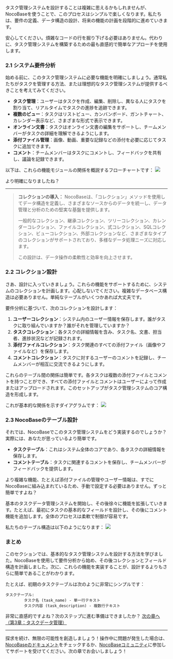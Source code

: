 タスク管理システムを設計することは複雑に思えるかもしれませんが、NocoBaseを使うことで、このプロセスはシンプルで楽しくなります。私たちは、要件の定義、データ構造の設計、将来の機能の計画を段階的に進めていきます。

安心してください。煩雑なコードの行を掘り下げる必要はありません。代わりに、タスク管理システムを構築するための最も直感的で簡単なアプローチを使用します。

### 2.1 システム要件分析

始める前に、このタスク管理システムに必要な機能を明確にしましょう。通常私たちがタスクを管理する方法、または理想的なタスク管理システムが提供するべきことを考えてみてください。

- **タスク管理**：ユーザーはタスクを作成、編集、削除し、異なる人にタスクを割り当て、リアルタイムでタスクの進捗を追跡できます。
- **複数のビュー**：タスクはリストビュー、カンバンボード、ガントチャート、カレンダー表示など、さまざまな形式で表示できます。
- **オンライン文書**：タスクはオンライン文書の編集をサポートし、チームメンバーがタスクの詳細を理解できるようにします。
- **添付ファイル管理**：画像、動画、重要な記録などの添付を必要に応じてタスクに追加できます。
- **コメント**：チームメンバーはタスクにコメントし、フィードバックを共有し、議論を記録できます。

以下は、これらの機能モジュールの関係を概説するフローチャートです：
![](https://static-docs.nocobase.com/Solution/OT0qbVUdQoCmroxIGkEc4AcynKb.png)

より明確になりましたね？

---

> **コレクションの導入：** NocoBaseは、「コレクション」メソッドを使用してデータ構造を定義し、さまざまなソースからのデータを統一し、データ管理と分析のための堅実な基盤を提供します。
>
> 一般的なコレクション、継承コレクション、ツリーコレクション、カレンダーコレクション、ファイルコレクション、式コレクション、SQLコレクション、ビューコレクション、外部コレクションなど、さまざまなタイプのコレクションがサポートされており、多様なデータ処理ニーズに対応します。
>
> この設計は、データ操作の柔軟性と効率を向上させます。

### 2.2 コレクション設計

さあ、設計に入っていきましょう。これらの機能をサポートするために、システムのコレクションを計画します。心配しないでください。複雑なデータベース構造は必要ありません。単純なテーブルがいくつかあれば大丈夫です。

要件分析に基づいて、次のコレクションを設計します：

1. **ユーザーコレクション**：システム内のユーザー情報を保存します。誰がタスクに取り組んでいますか？誰がそれを管理していますか？
2. **タスクコレクション**：各タスクの詳細情報を含み、タスク名、文書、担当者、進捗状況などが記録されます。
3. **添付ファイルコレクション**：タスク関連のすべての添付ファイル（画像やファイルなど）を保存します。
4. **コメントコレクション**：タスクに対するユーザーのコメントを記録し、チームメンバーが相互に交流できるようにします。

これらのテーブル間の関係は簡単です。各タスクは複数の添付ファイルとコメントを持つことができ、すべての添付ファイルとコメントはユーザーによって作成またはアップロードされます。このセットアップがタスク管理システムのコア構造を形成します。

これが基本的な関係を示すダイアグラムです：
![](https://static-docs.nocobase.com/Solution/KAJzbn1JZoPDJOxUtOacTnoCnqg.png)

### 2.3 NocoBaseのテーブル設計

それでは、NocoBaseでこのタスク管理システムをどう実装するのでしょうか？実際には、あなたが思っているより簡単です。

- **タスクテーブル**：これはシステム全体のコアであり、各タスクの詳細情報を保存します。
- **コメントテーブル**：タスクに関連するコメントを保存し、チームメンバーがフィードバックを提供します。

より複雑な機能、たとえば添付ファイルの管理やユーザー情報は、すでにNocoBaseに組み込まれているため、手動で設定する必要はありません。ずっと簡単ですよね？

基本のタスクデータ管理システムを開始し、その後徐々に機能を拡張していきます。たとえば、最初にタスクの基本的なフィールドを設計し、その後にコメント機能を追加します。全体のプロセスは柔軟で制御が容易です。

私たちのテーブル構造は以下のようになります：
![](https://static-docs.nocobase.com/Solution/XI6NbysnSoVv5zxcr6ycekfWnpe.png)

### まとめ

このセクションでは、基本的なタスク管理システムを設計する方法を学びました。NocoBaseを使用して要件分析から始め、その後コレクションとフィールド構造を計画しました。次に、これらの機能を実装することが、設計するよりもさらに簡単であることがわかります。

たとえば、初期のタスクテーブルは次のように非常にシンプルです：

```Plain
タスクテーブル:
        タスク名 (task_name) - 単一行テキスト
        タスク内容 (task_description) - 複数行テキスト
```

非常に直感的ですよね？次のステップに進む準備はできましたか？ [次の章へ（第3章：タスクデータ管理）](https://www.nocobase.com/en/blog/task-tutorial-data-management-guide)

---

探求を続け、無限の可能性を創造しましょう！操作中に問題が発生した場合は、[NocoBaseのドキュメント](https://docs.nocobase.com/)をチェックするか、[NocoBaseコミュニティ](https://forum.nocobase.com/)に参加してサポートを受けてください。次の章でお会いしましょう！